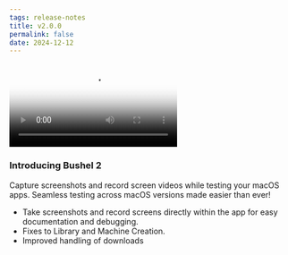 ```yaml
---
tags: release-notes
title: v2.0.0
permalink: false
date: 2024-12-12
---
```


<video class="max-w-lg w-full" src="/media/screen-recordings.webm" type="video/webm" poster="screen-recordings.webp" loop autoplay>
</video>

### Introducing Bushel 2

Capture screenshots and record screen videos while testing your macOS apps. Seamless testing across macOS versions made easier than ever!

* Take screenshots and record screens directly within the app for easy documentation and debugging.
* Fixes to Library and Machine Creation.
* Improved handling of downloads